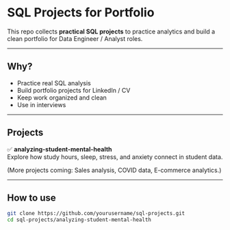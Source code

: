 # SQL Projects for Portfolio

This repo collects **practical SQL projects** to practice analytics and build a clean portfolio for Data Engineer / Analyst roles.

---

## Why?
- Practice real SQL analysis
- Build portfolio projects for LinkedIn / CV
- Keep work organized and clean
- Use in interviews

---

## Projects
✅ **analyzing-student-mental-health**  
Explore how study hours, sleep, stress, and anxiety connect in student data.

(More projects coming: Sales analysis, COVID data, E-commerce analytics.)

---

## How to use
```bash
git clone https://github.com/yourusername/sql-projects.git
cd sql-projects/analyzing-student-mental-health
